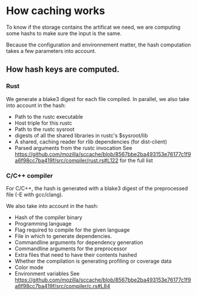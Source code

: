 # How caching works

To know if the storage contains the artificat we need, we are
computing some hashs to make sure the input is the same.

Because the configuration and environnement matter, the hash
computation takes a few parameters into account.

## How hash keys are computed.

### Rust

We generate a blake3 digest for each file compiled.
In parallel, we also take into account in the hash:
* Path to the rustc executable
* Host triple for this rustc
* Path to the rustc sysroot
* digests of all the shared libraries in rustc's $sysroot/lib
* A shared, caching reader for rlib dependencies (for dist-client)
* Parsed arguments from the rustc invocation
  See https://github.com/mozilla/sccache/blob/8567bbe2ba493153e76177c1f9a6f98cc7ba419f/src/compiler/rust.rs#L122 for the full list

### C/C++ compiler

For C/C++, the hash is generated with a blake3 digest of the preprocessed
file (-E with gcc/clang).

We also take into account in the hash:
* Hash of the compiler binary
* Programming language
* Flag required to compile for the given language
* File in which to generate dependencies.
* Commandline arguments for dependency generation
* Commandline arguments for the preprocessor
* Extra files that need to have their contents hashed
* Whether the compilation is generating profiling or coverage data
* Color mode
* Environment variables
See https://github.com/mozilla/sccache/blob/8567bbe2ba493153e76177c1f9a6f98cc7ba419f/src/compiler/c.rs#L84

